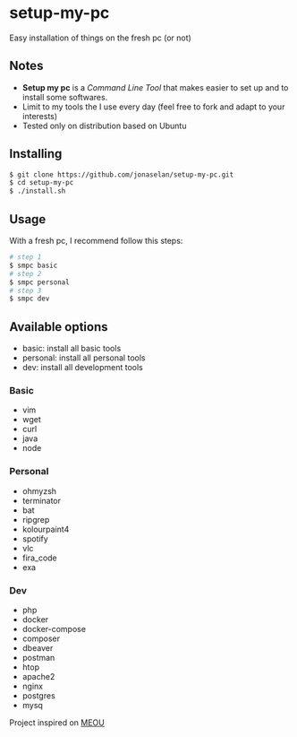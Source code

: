 # setup-my-pc
Easy installation of things on the fresh pc (or not)

## Notes
- **Setup my pc** is a _Command Line Tool_ that makes easier to set up and to install some softwares.
- Limit to my tools the I use every day (feel free to fork and adapt to your interests)
- Tested only on distribution based on Ubuntu

## Installing

```bash
$ git clone https://github.com/jonaselan/setup-my-pc.git
$ cd setup-my-pc
$ ./install.sh
```

## Usage

With a fresh pc, I recommend follow this steps:

```bash
# step 1
$ smpc basic
# step 2
$ smpc personal
# step 3
$ smpc dev
```

## Available options

- basic: install all basic tools
- personal: install all personal tools
- dev: install all development tools

### Basic

- vim
- wget
- curl
- java
- node

### Personal

- ohmyzsh
- terminator
- bat
- ripgrep
- kolourpaint4
- spotify
- vlc
- fira_code
- exa

### Dev

- php
- docker
- docker-compose
- composer
- dbeaver
- postman
- htop
- apache2
- nginx
- postgres
- mysq

Project inspired on [MEOU](https://github.com/DavidCardoso/my-env-on-ubuntu)